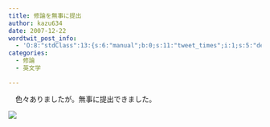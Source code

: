 ```yaml
---
title: 修論を無事に提出
author: kazu634
date: 2007-12-22
wordtwit_post_info:
  - 'O:8:"stdClass":13:{s:6:"manual";b:0;s:11:"tweet_times";i:1;s:5:"delay";i:0;s:7:"enabled";i:1;s:10:"separation";s:2:"60";s:7:"version";s:3:"3.7";s:14:"tweet_template";b:0;s:6:"status";i:2;s:6:"result";a:0:{}s:13:"tweet_counter";i:2;s:13:"tweet_log_ids";a:1:{i:0;i:3501;}s:9:"hash_tags";a:0:{}s:8:"accounts";a:1:{i:0;s:7:"kazu634";}}'
categories:
  - 修論
  - 英文学

---
```

<div class="section">
<p>
    　色々ありましたが。無事に提出できました。
</p>
  
<p>
<center>
</center>
</p>
  
<p>
<a href="http://flickr.com/photos/maybemaq/68981730/" onclick="__gaTracker('send', 'event', 'outbound-article', 'http://flickr.com/photos/maybemaq/68981730/', '');" title="congratulations!"><img src="http://farm1.static.flickr.com/6/68981730_31c10abfc3_m.jpg" /></a>
</p></p>
</div>
